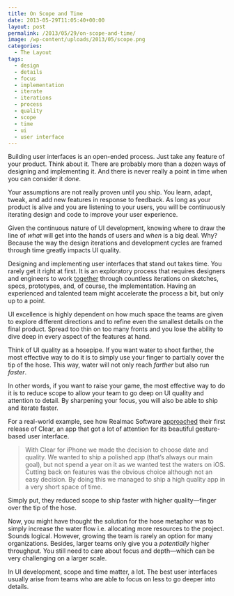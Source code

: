 ```yaml
---
title: On Scope and Time
date: 2013-05-29T11:05:40+00:00
layout: post
permalink: /2013/05/29/on-scope-and-time/
image: /wp-content/uploads/2013/05/scope.png
categories:
  - The Layout
tags:
  - design
  - details
  - focus
  - implementation
  - iterate
  - iterations
  - process
  - quality
  - scope
  - time
  - ui
  - user interface
---
```


Building user interfaces is an open-ended process. Just take any feature of
your product. Think about it. There are probably more than a dozen ways of
designing and implementing it. And there is never really a point in time when
you can consider it _done_.

Your assumptions are not really proven until you ship. You learn, adapt, tweak,
and add new features in response to feedback. As long as your product is
alive and you are listening to your users, you will be continuously
iterating design and code to improve your user experience.

Given the continuous nature of UI development, knowing where to draw the line
of _what_ will get into the hands of users and _when_ is a big deal. Why?
Because the way the design iterations and development cycles are framed through
time greatly impacts UI quality.

Designing and implementing user interfaces that stand out takes time. You
rarely get it right at first. It is an exploratory process that requires
designers and engineers to work [together](http://thelayout.cc/mind-the-gap/)
through countless iterations on sketches, specs, prototypes, and, of course,
the implementation.  Having an experienced and talented team might
accelerate the process a bit, but only up to a point.

UI excellence is highly dependent on how much space the teams are given to
explore different directions and to refine even the smallest details on the
final product. Spread too thin on too many fronts and you lose the ability to
dive deep in every aspect of the features at hand.

Think of UI quality as a hosepipe. If you want water to shoot farther, the most
effective way to do it is to simply use your finger to partially cover the tip
of the hose. This way, water will not only reach _farther_ but also run
_faster_.

In other words, if you want to raise your game, the most effective way to do it
is to reduce scope to allow your team to go deep on UI quality and attention to
detail. By sharpening your focus, you will also be able to ship and iterate
faster.

For a real-world example, see how Realmac Software
[approached](http://www.realmacsoftware.com/blog/why-shipping-on-time-is-hard)
their first release of Clear, an app that got a lot of attention for its
beautiful gesture-based user interface.

> With Clear for iPhone we made the decision to choose date and quality. We
> wanted to ship a polished app (that’s always our main goal), but not spend a
> year on it as we wanted test the waters on iOS. Cutting back on features was
> the obvious choice although not an easy decision. By doing this we managed to
> ship a high quality app in a very short space of time.

Simply put, they reduced scope to ship faster with higher quality—finger over
the tip of the hose.

Now, you might have thought the solution for the hose metaphor was to simply
increase the water flow i.e. allocating more resources to the project. Sounds
logical. However, growing the team is rarely an option for many organizations.
Besides, larger teams only give you a _potentially_ higher throughput. You
still need to care about focus and depth—which can be very challenging on a
larger scale.

In UI development, scope and time matter, a lot. The best user interfaces
usually arise from teams who are able to focus on less to go deeper into
details.

